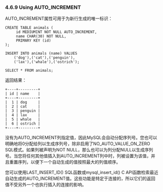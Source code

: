 ### 4.6.9 Using AUTO\_INCREMENT

AUTO\_INCREMENT属性可用于为新行生成的唯一标识：

```
CREATE TABLE animals (
     id MEDIUMINT NOT NULL AUTO_INCREMENT,
     name CHAR(30) NOT NULL,
     PRIMARY KEY (id)
);

INSERT INTO animals (name) VALUES
    ('dog'),('cat'),('penguin'),
    ('lax'),('whale'),('ostrich');

SELECT * FROM animals;
```

返回结果：

```
+----+---------+
| id | name    |
+----+---------+
|  1 | dog     |
|  2 | cat     |
|  3 | penguin |
|  4 | lax     |
|  5 | whale   |
|  6 | ostrich |
+----+---------+
```

没有为AUTO\_INCREMENT列指定值，因此MySQL会自动分配序列号。您也可以明确地将0分配给列以生成序列号，除非启用了NO\_AUTO\_VALUE\_ON\_ZERO SQL模式。如果列被声明为NOT NULL，那么也可以为列分配NULL以生成序列号。当您将任何其他值插入到AUTO\_INCREMENT列中时，列被设置为该值，并且重置序列，以便下一个自动生成的值按照最大的列值顺序。

您可以使用LAST\_INSERT\_ID\(\) SQL函数或mysql\_insert\_id\(\) C API函数检索最近自动生成的AUTO\_INCREMENT值。这些功能是特定于连接的，所以它们的返回值不受另外一个也执行插入的连接的影响。

